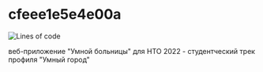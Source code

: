# cfeee1e5e4e00a
![Lines of code](https://img.shields.io/tokei/lines/github/cfeee1e5e4e00a/nti-2022-frontend)

веб-приложение "Умной больницы" для НТО 2022 - студентческий трек профиля "Умный город"
